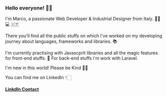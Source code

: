 ### Hello everyone! 🤟🏼

I'm Marco, a passionate Web Developer & Industrial Designer from Italy. 👦🏼💻 🇮🇹

There you'll find all the public stuffs on which I've worked on my developing journey about languages, frameworks and libraries. 📚

I'm currently practising with Javascprit libraries and all the magic features for front-end stuffs. 🚀
For back-end stuffs i'm work with Laravel.

I'm new in this world! Please be Kind 👏🏻

You can find me on LinkedIn 👇🏻
#### <a target="_blank" href="https://www.linkedin.com/in/marcofaltoni/"> LinkdIn Contact </a>
